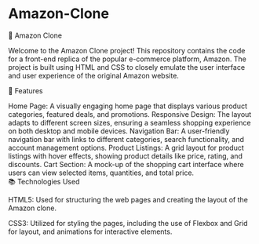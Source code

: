 # Amazon-Clone  
🛒 Amazon Clone  

Welcome to the Amazon Clone project! This repository contains the code for a front-end replica of the popular e-commerce platform, Amazon. The project is built using HTML and CSS to closely emulate the user interface and user experience of the original Amazon website.  


🌟 Features  

Home Page: A visually engaging home page that displays various product categories, featured deals, and promotions.
Responsive Design: The layout adapts to different screen sizes, ensuring a seamless shopping experience on both desktop and mobile devices.
Navigation Bar: A user-friendly navigation bar with links to different categories, search functionality, and account management options.
Product Listings: A grid layout for product listings with hover effects, showing product details like price, rating, and discounts.
Cart Section: A mock-up of the shopping cart interface where users can view selected items, quantities, and total price.  
📚 Technologies Used  

HTML5: Used for structuring the web pages and creating the layout of the Amazon clone.  

CSS3: Utilized for styling the pages, including the use of Flexbox and Grid for layout, and animations for interactive elements.
